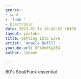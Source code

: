 ```yaml
---
genres:
- soul
- 'funk '
- Electronic
date: 2023-01-14 14:42:52 +0100
layout: youtube
title: Getting Into Love
artist: 'Angela Bofill '
youtube-url: OFkUm0Sg2E4
author: Johann

---
```

80's Soul/Funk essential